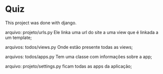 # Quiz
This project was done with django.

arquivo: projeto/urls.py
    Ele linka uma url do site a uma view que é linkada a um template;

arquivos: todos/views.py
    Onde estão presente todas as views;

arquivos: todos/apps.py
    Tem uma classe com informações sobre a app;

arquivo: projeto/settings.py
    ficam todas as apps da aplicação;